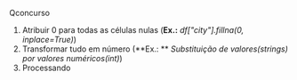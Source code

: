 Qconcurso
1. Atribuir 0 para todas as células nulas (**Ex.:** *df["city"].fillna(0, inplace=True)*)
2. Transformar tudo em número (**Ex.: ** *Substituição de valores(strings) por valores numéricos(int)*)
3. Processando